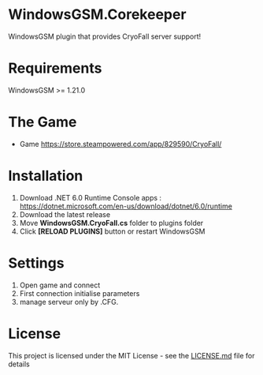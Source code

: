# WindowsGSM.Corekeeper
WindowsGSM plugin that provides CryoFall server support!

# Requirements
WindowsGSM >= 1.21.0

# The Game

- Game
https://store.steampowered.com/app/829590/CryoFall/

# Installation

1. Download .NET 6.0 Runtime Console apps : https://dotnet.microsoft.com/en-us/download/dotnet/6.0/runtime
2. Download the latest release
2. Move **WindowsGSM.CryoFall.cs** folder to plugins folder
3. Click **[RELOAD PLUGINS]** button or restart WindowsGSM

# Settings

1. Open game and connect
2. First connection initialise parameters
3. manage serveur only by .CFG.

# License
This project is licensed under the MIT License  - see the [LICENSE.md](LICENSE) file for details
